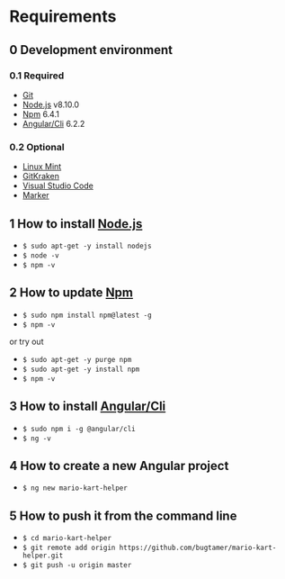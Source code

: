 # Requirements

## 0 Development environment

### 0.1 Required

- [Git](https://git-scm.com/)
- [Node.js](https://nodejs.org) v8.10.0
- [Npm](https://www.npmjs.com) 6.4.1
- [Angular/Cli](https://cli.angular.io) 6.2.2

### 0.2 Optional

- [Linux Mint](https://linuxmint.com/)
- [GitKraken](https://www.gitkraken.com/)
- [Visual Studio Code](https://code.visualstudio.com)
- [Marker](https://github.com/fabiocolacio/Marker)

## 1 How to install [Node.js](https://nodejs.org)

- `$ sudo apt-get -y install nodejs`
- `$ node -v`
- `$ npm -v`

## 2 How to update [Npm](https://www.npmjs.com)

- `$ sudo npm install npm@latest -g`
- `$ npm -v`

or try out

- `$ sudo apt-get -y purge npm`
- `$ sudo apt-get -y install npm`
- `$ npm -v`

## 3 How to install [Angular/Cli](https://cli.angular.io)

- `$ sudo npm i -g @angular/cli`
- `$ ng -v`

## 4 How to create a new Angular project

- `$ ng new mario-kart-helper`

## 5 How to push it from the command line

- `$ cd mario-kart-helper`
- `$ git remote add origin https://github.com/bugtamer/mario-kart-helper.git`
- `$ git push -u origin master`
